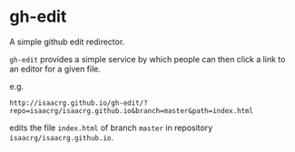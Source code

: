 # gh-edit

A simple github edit redirector.

`gh-edit` provides a simple service by which people can then click a link to an editor for a given file.

e.g.

`http://isaacrg.github.io/gh-edit/?repo=isaacrg/isaacrg.github.io&branch=master&path=index.html`

edits the file `index.html` of branch `master` in repository `isaacrg/isaacrg.github.io`.
